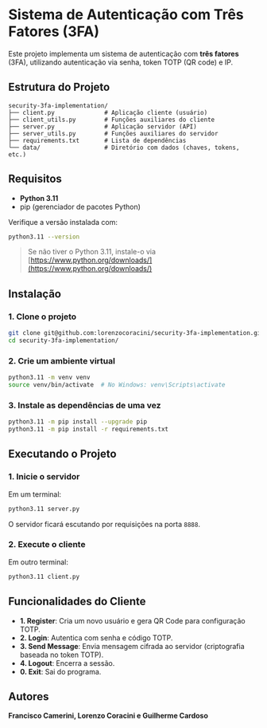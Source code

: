 # Sistema de Autenticação com Três Fatores (3FA)

Este projeto implementa um sistema de autenticação com **três fatores** (3FA), utilizando autenticação via senha, token TOTP (QR code) e IP.

## Estrutura do Projeto

```
security-3fa-implementation/
├── client.py              # Aplicação cliente (usuário)
├── client_utils.py        # Funções auxiliares do cliente
├── server.py              # Aplicação servidor (API)
├── server_utils.py        # Funções auxiliares do servidor
├── requirements.txt       # Lista de dependências
└── data/                  # Diretório com dados (chaves, tokens, etc.)
```

## Requisitos

- **Python 3.11**
- pip (gerenciador de pacotes Python)

Verifique a versão instalada com:

```bash
python3.11 --version
```

> Se não tiver o Python 3.11, instale-o via [https://www.python.org/downloads/](https://www.python.org/downloads/)

## Instalação

### 1. Clone o projeto

```bash
git clone git@github.com:lorenzocoracini/security-3fa-implementation.git
cd security-3fa-implementation/
```

### 2. Crie um ambiente virtual

```bash
python3.11 -m venv venv
source venv/bin/activate  # No Windows: venv\Scripts\activate
```

### 3. Instale as dependências de uma vez

```bash
python3.11 -m pip install --upgrade pip
python3.11 -m pip install -r requirements.txt
```


## Executando o Projeto

### 1. Inicie o servidor

Em um terminal:

```bash
python3.11 server.py
```

O servidor ficará escutando por requisições na porta `8888`.

### 2. Execute o cliente

Em outro terminal:

```bash
python3.11 client.py
```

## Funcionalidades do Cliente

- **1. Register**: Cria um novo usuário e gera QR Code para configuração TOTP.
- **2. Login**: Autentica com senha e código TOTP.
- **3. Send Message**: Envia mensagem cifrada ao servidor (criptografia baseada no token TOTP).
- **4. Logout**: Encerra a sessão.
- **0. Exit**: Sai do programa.

## Autores

**Francisco Camerini, Lorenzo Coracini e Guilherme Cardoso**
